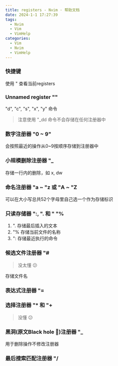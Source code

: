 ```yaml
---
title: registers - Nvim · 帮助文档
date: 2024-1-1 17:27:39
tags:
  - Nvim
  - Vim
  - VimHelp
categories:
  - Vim
  - Nvim
  - VimHelp
---
```


### 快捷键

使用 " 查看当前registers

### Unnamed register ""

"d", "c", "s", "x", "y" 命令

> 注意使用 "\_dd 命令不会存储在任何注册器中

### 数字注册器 "0 ~ 9"

会按照最近的操作从0~9按顺序存储到注册器中

### 小规模删除注册器 "\_

存储一行内的删除，如 x, dw

### 命名注册器 "a ~ "z 或 "A ~ "Z

可以在大小写总共52个字母里自己选一个作为存储标识

### 只读存储器 ":, ". 和 " "%

1. ". 存储最后插入的文本
2. "% 存储当前文件的名称
3. ": 存储最近执行的命令

### 候选文件注册器 "#

> 没太懂 😕

存储文件名

### 表达式注册器 "=

### 选择注册器 "\* 和 "+

> 没懂 😕

### 黑洞(原文Black hole 🤣)注册器 "\_

用于删除操作不修改注册器

### 最后搜索匹配注册器 "/
